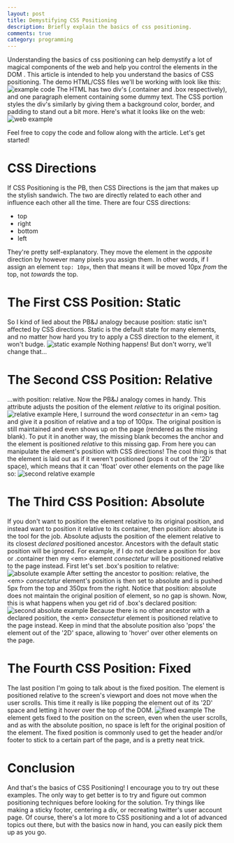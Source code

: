```yaml
---
layout: post
title: Demystifying CSS Positioning
description: Briefly explain the basics of css positioning.
comments: true
category: programming
---
```


Understanding the basics of css positioning can help demystify a lot of magical components
of the web and help you control the elements in the DOM . This article is intended
to help you understand the basics of CSS positioning. The demo HTML/CSS files we'll be working with look like this:
![example code](/assets/images/example.png)
The HTML has two div's (.container and .box respectively), and one paragraph element containing some dummy text. The CSS portion styles the div's similarly by giving them a background color, border, and padding to stand out a bit more. Here's what it looks like on the web:
![web example](/assets/images/webexample.png)

Feel free to copy the code and follow along with the article. Let's get started!

# CSS Directions

If CSS Positioning is the PB, then CSS Directions is the jam that makes up the stylish sandwich.
The two are directly related to each other and influence each other all the time. There are four
CSS directions:

+ top
+ right
+ bottom
+ left

They're pretty self-explanatory. They move the element in the *opposite* direction by however many pixels you assign them. In other words, if I assign an element `top: 10px`, then that means it will be moved 10px *from* the top, not *towards* the top.

# The First CSS Position: Static

So I kind of lied about the PB&J analogy because position: static isn't affected by CSS directions. Static is the default state for many elements, and no matter how hard you try to
apply a CSS direction to the element, it won't budge.
![static example](/assets/images/static.png)
Nothing happens! But don't worry, we'll change that...

# The Second CSS Position: Relative

...with position: relative. Now the PB&J analogy comes in handy. This attribute adjusts the position of the element *relative* to its original position.
![relative example](/assets/images/relative.png)
Here, I surround the word *consectetur* in an \<em\> tag and give it a position of relative and
a top of 100px. The original position is still maintained and even shows up on the page (rendered as the missing blank). To put it in another way, the missing blank becomes the anchor and the element is positioned *relative* to this missing gap. From here you can manipulate the element's position with CSS directions! The cool thing is that the element is laid out as if it weren't positioned (pops it out of the '2D' space), which means that it can 'float' over other elements on the page like so:
![second relative example](/assets/images/relative2.png)

# The Third CSS Position: Absolute

If you don't want to position the element relative to its original position, and instead want to
position it relative to its container, then position: absolute is the tool for the job. Absolute
adjusts the position of the element relative to its closest *declared* positioned ancestor.
Ancestors with the default static position will be ignored.
For example, if I do not declare a position for .box or .container then my \<em\> element
*consectetur* will be positioned relative to the page instead. First let's set .box's position to relative:
![absolute example](/assets/images/absolute.png)
After setting the ancestor to position: relative, the \<em\> *consectetur* element's position is then set to absolute and is pushed 5px from the top and 350px from the right. Notice that position: absolute does not maintain the original position of element, so no gap is shown.
Now, this is what happens when you get rid of .box's declared position:
![second absolute example](/assets/images/absolute2.png)
Because there is no other ancestor with a declared position, the \<em\> *consectetur* element is positioned relative to the page instead. Keep in mind that the absolute position also 'pops' the element out of the '2D' space, allowing to 'hover' over other elements on the page.

# The Fourth CSS Position: Fixed

The last position I'm going to talk about is the fixed position. The element is positioned relative to the screen's viewport and does not move when the user scrolls. This time it really
is like popping the element out of its '2D' space and letting it hover over the top of the DOM.
![fixed example](/assets/images/fixed.png)
The element gets fixed to the position on the screen, even when the user scrolls, and as with
the absolute position, no space is left for the original position of the element. The fixed position is commonly used to get the header and/or footer to stick to a certain part of the page, and is a pretty neat trick.

# Conclusion
And that's the basics of CSS Positioning! I encourage you to try out these examples. The only way to get better is to try and figure out common positioning techniques before looking for the solution. Try things like making a sticky footer, centering a div, or recreating twitter's user account page. Of course, there's a lot more to CSS positioning and a lot of advanced topics out there, but with the basics now in hand, you can easily pick them up as you go.
